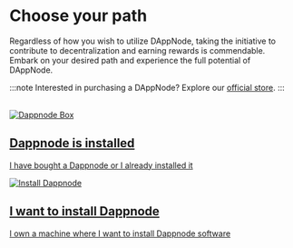 # Choose your path

Regardless of how you wish to utilize DAppNode, taking the initiative to contribute to decentralization and earning rewards is commendable. Embark on your desired path and experience the full potential of DAppNode.

:::note
Interested in purchasing a DAppNode? Explore our <a href="https://dappnode.io">official store</a>.
:::

<br />

<div className="card-container">
  <a href="/docs/user/getting-started/connect-dappnode-to-the-router" className="card">
    <img src="/img/dappnode_box.png" alt="Dappnode Box" className="dappnode-box"/>
    <h2>Dappnode is installed</h2>
    <p>I have bought a Dappnode or I already installed it</p>
  </a>

  <a href="/docs/user/install/dappnode-core" className="card">
    <img src="/img/install_dappnode.png" alt="Install Dappnode" />
    <h2>I want to install Dappnode</h2>
    <p>I own a machine where I want to install Dappnode software</p>
  </a>
</div>



